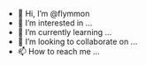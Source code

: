 - 👋 Hi, I’m @flymmon
- 👀 I’m interested in ...
- 🌱 I’m currently learning ...
- 💞️ I’m looking to collaborate on ...
- 📫 How to reach me ...

<!---
flymmon/flymmon is a ✨ special ✨ repository because its `README.md` (this file) appears on your GitHub profile.
You can click the Preview link to take a look at your changes.
--->
